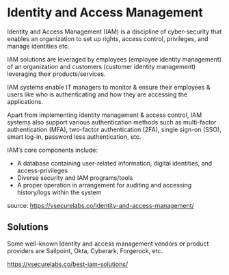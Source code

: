# Identity and Access Management

Identity and Access Management (IAM) is a discipline of cyber-security that enables an organization to set up rights, access control, privileges, and manage identities etc.

IAM solutions are leveraged by employees (employee identity management) of an organization and customers (customer identity management) leveraging their products/services.

IAM systems enable IT managers to monitor & ensure their employees & users like who is authenticating and how they are accessing the applications.

Apart from implementing identity management & access control, IAM systems also support various authentication methods such as multi-factor authentication (MFA), two-factor authentication (2FA), single sign-on (SSO), smart log-in, password less authentication, etc.

IAM’s core components include:
 - A database containing user-related information, digital identities, and access-privileges
 - Diverse security and IAM programs/tools
 - A proper operation in arrangement for auditing and accessing history/logs within the system

source: https://vsecurelabs.co/identity-and-access-management/

## Solutions

Some well-known Identity and access management vendors or product providers are Sailpoint, Okta, Cyberark, Forgerock, etc.

https://vsecurelabs.co/best-iam-solutions/




